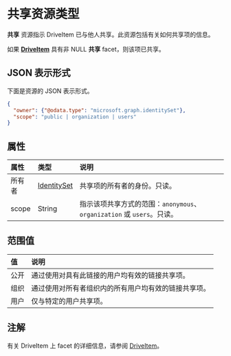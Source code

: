 # <a name="shared-resource-type"></a>共享资源类型

**共享** 资源指示 DriveItem 已与他人共享。此资源包括有关如何共享项的信息。

如果 [**DriveItem**](driveitem.md) 具有非 NULL **共享** facet，则该项已共享。

## <a name="json-representation"></a>JSON 表示形式

下面是资源的 JSON 表示形式。

<!-- {
  "blockType": "resource",
  "@odata.type": "microsoft.graph.shared"
}-->
```json
{
  "owner": {"@odata.type": "microsoft.graph.identitySet"},
  "scope": "public | organization | users"
}
```

## <a name="properties"></a>属性

| 属性 | 类型                          | 说明                                                                                        |
|:---------|:------------------------------|:---------------------------------------------------------------------------------------------------|
| 所有者    | [IdentitySet](identityset.md) | 共享项的所有者的身份。只读。                                           |
| scope    | String                        | 指示该项共享方式的范围：`anonymous`、`organization` 或 `users`。只读。 |

## <a name="scope-values"></a>范围值

| 值        | 说明                                                                           |
|:-------------|:--------------------------------------------------------------------------------------|
| 公开       | 通过使用对具有此链接的用户均有效的链接共享项。               |
| 组织 | 通过使用对所有者组织内的所有用户均有效的链接共享项。 |
| 用户        | 仅与特定的用户共享项。                                          |

## <a name="remarks"></a>注解 

有关 DriveItem 上 facet 的详细信息，请参阅 [DriveItem](driveitem.md)。

<!-- uuid: 8fcb5dbc-d5aa-4681-8e31-b001d5168d79
2015-10-25 14:57:30 UTC -->
<!-- {
  "type": "#page.annotation",
  "description": "shared resource",
  "keywords": "",
  "section": "documentation",
  "tocPath": ""
}-->
